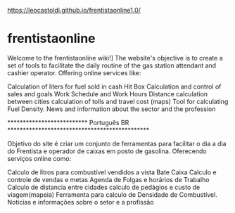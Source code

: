 
https://leocastoldi.github.io/frentistaonline1.0/
# frentistaonline
Welcome to the frentistaonline wiki!] The website's objective is to create a set of tools to facilitate the daily routine of the gas station attendant and cashier operator. Offering online services like:

Calculation of liters for fuel sold in cash
Hit Box
Calculation and control of sales and goals
Work Schedule and Work Hours
Distance calculation between cities
calculation of tolls and travel cost (maps)
Tool for calculating Fuel Density.
News and information about the sector and the profession

************************** Português BR **********************************************



Objetivo do site é criar um conjunto de ferramentas para facilitar o dia a dia do Frentista e operador de caixas em posto de gasolina. Oferecendo serviços online como:

Calculo de litros para combustível vendidos a vista
Bate Caixa
Calculo e controle de vendas e metas
Agenda de Folgas e horários de Trabalho
Calculo de distancia entre cidades
calculo de pedágios e custo de viagem(mapeia)
Ferramenta para calculo de Densidade de Combustível.
Noticias e informações sobre o setor e a profissão
